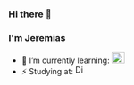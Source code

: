 ### Hi there 👋
### I'm Jeremias

- 🌱 I’m currently learning: <img src="https://upload.wikimedia.org/wikipedia/commons/thumb/a/a7/React-icon.svg/1150px-React-icon.svg.png"  alt="DigitalHouse" width="23" height="20">
- ⚡ Studying at: <a href="https://digitalhouse.com"><img src="https://www.digitalhouse.com/favicon.ico"  alt="DigitalHouse" width="17" height="17"></a>

<!--
**JearCode/JearCode** is a ✨ _special_ ✨ repository because its `README.md` (this file) appears on your GitHub profile.

Here are some ideas to get you started:

- 🔭 I’m currently working on ...

- 👯 I’m looking to collaborate on ...
- 🤔 I’m looking for help with ...
- 💬 Ask me about ...
- 📫 How to reach me: ...
- 😄 Pronouns: ...
-  Fun fact: ...
-->
